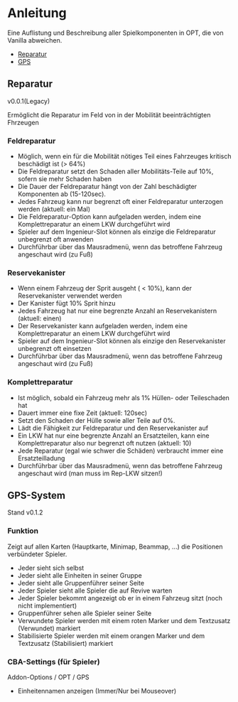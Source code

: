 # Anleitung

Eine Auflistung und Beschreibung aller Spielkomponenten in OPT, die von Vanilla abweichen.

- [Reparatur](#Reparatur)
- [GPS](https://github.com/OperationPandoraTrigger/OperationPandoraTrigger.github.io/blob/master/index.md#gps)

## Reparatur
v0.0.1(Legacy)

Ermöglicht die Reparatur im Feld von in der Mobilität beeinträchtigten Fhrzeugen

### Feldreparatur
- Möglich, wenn ein für die Mobilität nötiges Teil eines Fahrzeuges kritisch beschädigt ist (> 64%)
- Die Feldreparatur setzt den Schaden aller Mobilitäts-Teile auf 10%, sofern sie mehr Schaden haben
- Die Dauer der Feldreparatur hängt von der Zahl beschädigter Komponenten ab (15-120sec).
- Jedes Fahrzeug kann nur begrenzt oft einer Feldreparatur unterzogen werden (aktuell: ein Mal)
- Die Feldreparatur-Option kann aufgeladen werden, indem eine Komplettreparatur an einem LKW durchgeführt wird
- Spieler auf dem Ingenieur-Slot können als einzige die Feldreparatur unbegrenzt oft anwenden
- Durchführbar über das Mausradmenü, wenn das betroffene Fahrzeug angeschaut wird (zu Fuß)

### Reservekanister
- Wenn einem Fahrzeug der Sprit ausgeht ( < 10%), kann der Reservekanister verwendet werden
- Der Kanister fügt 10% Sprit hinzu
- Jedes Fahrzeug hat nur eine begrenzte Anzahl an Reservekanistern (aktuell: einen)
- Der Reservekanister kann aufgeladen werden, indem eine Komplettreparatur an einem LKW durchgeführt wird
- Spieler auf dem Ingenieur-Slot können als einzige den Reservekanister unbegrenzt oft einsetzen
- Durchführbar über das Mausradmenü, wenn das betroffene Fahrzeug angeschaut wird (zu Fuß)

### Komplettreparatur
- Ist möglich, sobald ein Fahrzeug mehr als 1% Hüllen- oder Teileschaden hat
- Dauert immer eine fixe Zeit (aktuell: 120sec)
- Setzt den Schaden der Hülle sowie aller Teile auf 0%.
- Lädt die Fähigkeit zur Feldreparatur und den Reservekanister auf
- Ein LKW hat nur eine begrenzte Anzahl an Ersatzteilen, kann eine Komplettreparatur also nur begrenzt oft nutzen (aktuell: 10)
- Jede Reparatur (egal wie schwer die Schäden) verbraucht immer eine Ersatzteilladung
- Durchführbar über das Mausradmenü, wenn das betroffene Fahrzeug angeschaut wird (man muss im Rep-LKW sitzen!)



## GPS-System
Stand v0.1.2

### Funktion

Zeigt auf allen Karten (Hauptkarte, Minimap, Beammap, ...) die Positionen verbündeter Spieler.
- Jeder sieht sich selbst
- Jeder sieht alle Einheiten in seiner Gruppe
- Jeder sieht alle Gruppenführer seiner Seite
- Jeder Spieler sieht alle Spieler die auf Revive warten
- Jeder Spieler bekommt angezeigt ob er in einem Fahrzeug sitzt (noch nicht implementiert)
- Gruppenführer sehen alle Spieler seiner Seite
- Verwundete Spieler werden mit einem roten Marker und dem Textzusatz (Verwundet) markiert
- Stabilisierte Spieler werden mit einem orangen Marker und dem Textzusatz (Stabilisiert) markiert

### CBA-Settings (für Spieler)

Addon-Options / OPT / GPS

- Einheitennamen anzeigen (Immer/Nur bei Mouseover)
